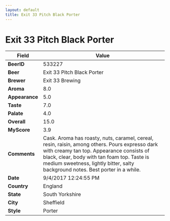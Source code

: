 ```yaml
---
layout: default
title: Exit 33 Pitch Black Porter
---
```


# Exit 33 Pitch Black Porter

| Field         | Value     |
|---------------|-----------|
| **BeerID** | 533227 |
| **Beer** | Exit 33 Pitch Black Porter |
| **Brewer** | Exit 33 Brewing |
| **Aroma** | 8.0 |
| **Appearance** | 5.0 |
| **Taste** | 7.0 |
| **Palate** | 4.0 |
| **Overall** | 15.0 |
| **MyScore** | 3.9 |
| **Comments** | Cask. Aroma has roasty, nuts, caramel, cereal, resin, raisin, among others. Pours expresso dark with creamy tan top. Appearance consists of black, clear, body with tan foam top. Taste is medium sweetness, lightly bitter, salty background notes. Best porter in a while. |
| **Date** | 9/4/2017 12:24:55 PM |
| **Country** | England |
| **State** | South Yorkshire |
| **City** | Sheffield |
| **Style** | Porter |
